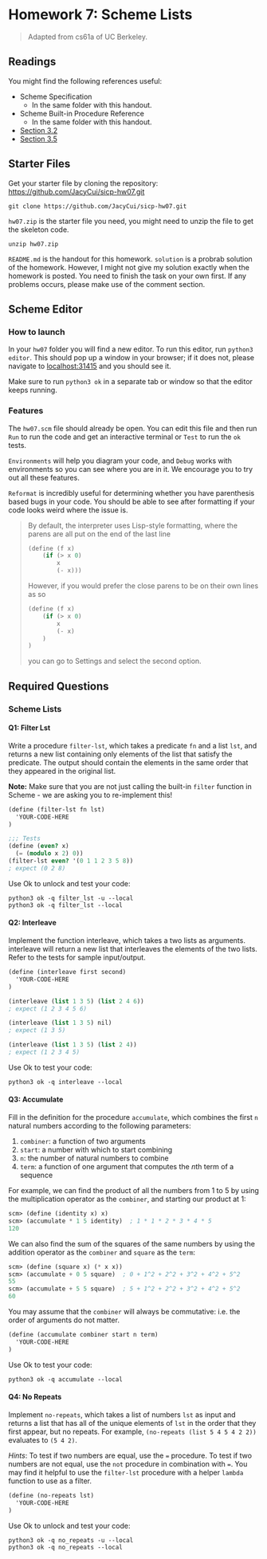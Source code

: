 # Homework 7: Scheme Lists



> Adapted from cs61a of UC Berkeley.



## Readings

You might find the following references useful:

- Scheme Specification
    - In the same folder with this handout.
- Scheme Built-in Procedure Reference
    - In the same folder with this handout.
- [Section 3.2](http://composingprograms.com/pages/32-functional-programming.html)
- [Section 3.5](http://composingprograms.com/pages/35-interpreters-for-languages-with-abstraction.html)



## Starter Files

Get your starter file by cloning the repository: https://github.com/JacyCui/sicp-hw07.git

```shell
git clone https://github.com/JacyCui/sicp-hw07.git
```

`hw07.zip` is the starter file you need, you might need to unzip the file to get the skeleton code.

```shell
unzip hw07.zip
```

`README.md` is the handout for this homework. `solution` is a probrab solution of the homework. However, I might not give my solution exactly when the homework is posted. You need to finish the task on your own first. If any problems occurs, please make use of the comment section.



## Scheme Editor

### How to launch

In your `hw07` folder you will find a new editor. To run this editor, run `python3 editor`. This should pop up a window in your browser; if it does not, please navigate to [localhost:31415](localhost:31415) and you should see it.

Make sure to run `python3 ok` in a separate tab or window so that the editor keeps running.

### Features

The `hw07.scm` file should already be open. You can edit this file and then run `Run` to run the code and get an interactive terminal or `Test` to run the `ok` tests.

`Environments` will help you diagram your code, and `Debug` works with environments so you can see where you are in it. We encourage you to try out all these features.

`Reformat` is incredibly useful for determining whether you have parenthesis based bugs in your code. You should be able to see after formatting if your code looks weird where the issue is.

> By default, the interpreter uses Lisp-style formatting, where the parens are all put on the end of the last line
>
> ```scheme
> (define (f x)
>     (if (> x 0)
>         x
>         (- x)))
> ```
>
> However, if you would prefer the close parens to be on their own lines as so
>
> ```scheme
> (define (f x)
>     (if (> x 0)
>         x
>         (- x)
>     )
> )
> ```
>
> you can go to Settings and select the second option.



## Required Questions

### Scheme Lists

#### Q1: Filter Lst

Write a procedure `filter-lst`, which takes a predicate `fn` and a list `lst`, and returns a new list containing only elements of the list that satisfy the predicate. The output should contain the elements in the same order that they appeared in the original list.

**Note:** Make sure that you are not just calling the built-in `filter` function in Scheme - we are asking you to re-implement this!

```scheme
(define (filter-lst fn lst)
  'YOUR-CODE-HERE
)

;;; Tests
(define (even? x)
  (= (modulo x 2) 0))
(filter-lst even? '(0 1 1 2 3 5 8))
; expect (0 2 8)
```

Use Ok to unlock and test your code:

```shell
python3 ok -q filter_lst -u --local
python3 ok -q filter_lst --local
```



#### Q2: Interleave

Implement the function interleave, which takes a two lists as arguments. interleave will return a new list that interleaves the elements of the two lists. Refer to the tests for sample input/output.

```scheme
(define (interleave first second)
  'YOUR-CODE-HERE
)

(interleave (list 1 3 5) (list 2 4 6))
; expect (1 2 3 4 5 6)

(interleave (list 1 3 5) nil)
; expect (1 3 5)

(interleave (list 1 3 5) (list 2 4))
; expect (1 2 3 4 5)
```

Use Ok to test your code:

```shell
python3 ok -q interleave --local
```



#### Q3: Accumulate

Fill in the definition for the procedure `accumulate`, which combines the first `n` natural numbers according to the following parameters:

1. `combiner`: a function of two arguments
2. `start`: a number with which to start combining
3. `n`: the number of natural numbers to combine
4. `term`: a function of one argument that computes the *n*th term of a sequence

For example, we can find the product of all the numbers from 1 to 5 by using the multiplication operator as the `combiner`, and starting our product at 1:

```scheme
scm> (define (identity x) x)
scm> (accumulate * 1 5 identity)  ; 1 * 1 * 2 * 3 * 4 * 5
120
```

We can also find the sum of the squares of the same numbers by using the addition operator as the `combiner` and `square` as the `term`:

```scheme
scm> (define (square x) (* x x))
scm> (accumulate + 0 5 square)  ; 0 + 1^2 + 2^2 + 3^2 + 4^2 + 5^2
55
scm> (accumulate + 5 5 square)  ; 5 + 1^2 + 2^2 + 3^2 + 4^2 + 5^2
60
```

You may assume that the `combiner` will always be commutative: i.e. the order of arguments do not matter.

```scheme
(define (accumulate combiner start n term)
  'YOUR-CODE-HERE
)
```

Use Ok to test your code:

```shell
python3 ok -q accumulate --local
```



#### Q4: No Repeats

Implement `no-repeats`, which takes a list of numbers `lst` as input and returns a list that has all of the unique elements of `lst` in the order that they first appear, but no repeats. For example, `(no-repeats (list 5 4 5 4 2 2))` evaluates to `(5 4 2)`.

*Hints*: To test if two numbers are equal, use the `=` procedure. To test if two numbers are not equal, use the `not` procedure in combination with `=`. You may find it helpful to use the `filter-lst` procedure with a helper `lambda` function to use as a filter.

```scheme
(define (no-repeats lst)
  'YOUR-CODE-HERE
)
```

Use Ok to unlock and test your code:

```shell
python3 ok -q no_repeats -u --local
python3 ok -q no_repeats --local
```









